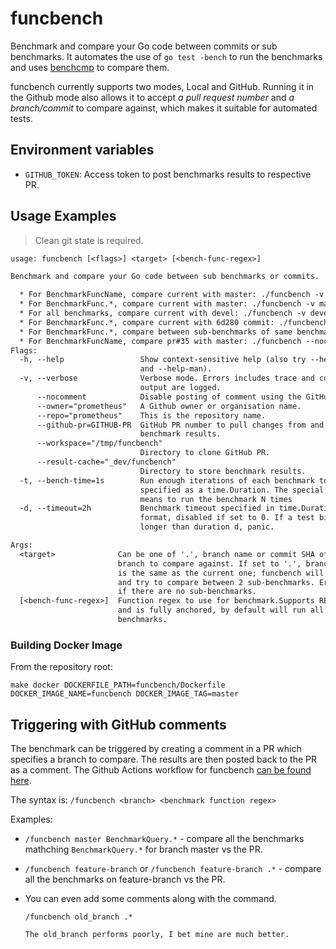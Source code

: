 # funcbench

Benchmark and compare your Go code between commits or sub benchmarks. It automates the use of `go test -bench` to run the benchmarks and uses [benchcmp](https://godoc.org/golang.org/x/tools/cmd/benchcmp) to compare them.

funcbench currently supports two modes, Local and GitHub. Running it in the Github mode also allows it to accept _a pull request number_ and _a branch/commit_ to compare against, which makes it suitable for automated tests.

## Environment variables

- `GITHUB_TOKEN`: Access token to post benchmarks results to respective PR.

## Usage Examples

> Clean git state is required.

[embedmd]: # "funcbench-flags.txt"

```txt
usage: funcbench [<flags>] <target> [<bench-func-regex>]

Benchmark and compare your Go code between sub benchmarks or commits.

  * For BenchmarkFuncName, compare current with master: ./funcbench -v master BenchmarkFuncName
  * For BenchmarkFunc.*, compare current with master: ./funcbench -v master BenchmarkFunc.*
  * For all benchmarks, compare current with devel: ./funcbench -v devel .* or ./funcbench -v devel
  * For BenchmarkFunc.*, compare current with 6d280 commit: ./funcbench -v 6d280 BenchmarkFunc.*
  * For BenchmarkFunc.*, compare between sub-benchmarks of same benchmark on current commit: ./funcbench -v . BenchmarkFunc.*
  * For BenchmarkFuncName, compare pr#35 with master: ./funcbench --nocomment --github-pr="35" master BenchmarkFuncName
Flags:
  -h, --help                 Show context-sensitive help (also try --help-long
                             and --help-man).
  -v, --verbose              Verbose mode. Errors includes trace and commands
                             output are logged.
      --nocomment            Disable posting of comment using the GitHub API.
      --owner="prometheus"   A Github owner or organisation name.
      --repo="prometheus"    This is the repository name.
      --github-pr=GITHUB-PR  GitHub PR number to pull changes from and to post
                             benchmark results.
      --workspace="/tmp/funcbench"
                             Directory to clone GitHub PR.
      --result-cache="_dev/funcbench"
                             Directory to store benchmark results.
  -t, --bench-time=1s        Run enough iterations of each benchmark to take t,
                             specified as a time.Duration. The special syntax Nx
                             means to run the benchmark N times
  -d, --timeout=2h           Benchmark timeout specified in time.Duration
                             format, disabled if set to 0. If a test binary runs
                             longer than duration d, panic.

Args:
  <target>              Can be one of '.', branch name or commit SHA of the
                        branch to compare against. If set to '.', branch/commit
                        is the same as the current one; funcbench will run once
                        and try to compare between 2 sub-benchmarks. Errors out
                        if there are no sub-benchmarks.
  [<bench-func-regex>]  Function regex to use for benchmark.Supports RE2 regexp
                        and is fully anchored, by default will run all
                        benchmarks.

```

### Building Docker Image

From the repository root:

```
make docker DOCKERFILE_PATH=funcbench/Dockerfile DOCKER_IMAGE_NAME=funcbench DOCKER_IMAGE_TAG=master
```

## Triggering with GitHub comments

The benchmark can be triggered by creating a comment in a PR which specifies a branch to compare. The results are then posted back to the PR as a comment. The Github Actions workflow for funcbench [can be found here](https://github.com/prometheus/prometheus/blob/master/.github/workflows/funcbench.yml).

The syntax is: `/funcbench <branch> <benchmark function regex>`

Examples:

- `/funcbench master BenchmarkQuery.*` - compare all the benchmarks mathching `BenchmarkQuery.*` for branch master vs the PR.

- `/funcbench feature-branch` or `/funcbench feature-branch .*` - compare all the benchmarks on feature-branch vs the PR.

- You can even add some comments along with the command.

  ```
  /funcbench old_branch .*

  The old_branch performs poorly, I bet mine are much better.
  ```
